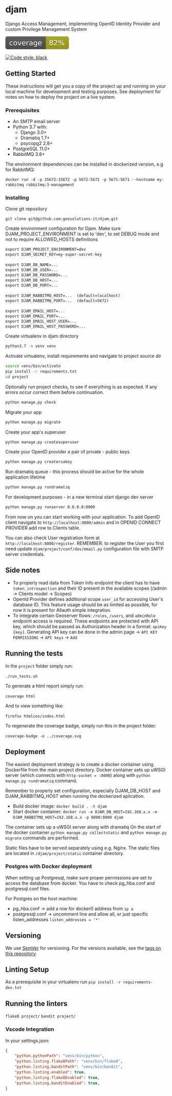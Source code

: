 # djam
Django Access Management, implementing OpenID Identity Provider and custom Privilege Management System

![Code Coverage](./coverage.svg)

[![Code style: black](https://img.shields.io/badge/code%20style-black-000000.svg)](https://github.com/psf/black)

## Getting Started

These instructions will get you a copy of the project up and running on your local machine for development and testing purposes. See deployment for notes on how to deploy the project on a live system.

### Prerequisites

* An SMTP email server
* Python 3.7 with:
    * Django 3.0+
    * Dramatiq 1.7+
    * psycopg2 2.8+
* PostgreSQL 11.0+
* RabbitMQ 3.8+

The environment dependencies can be installed in dockerized version, e.g for RabbitMQ:

```
docker run -d -p 15672:15672 -p 5672:5672 -p 5671:5671 --hostname my-rabbitmq rabbitmq:3-management
```

### Installing

Clone git repository

```
git clone git@github.com:geosolutions-it/djam.git
```

Create environment configuration for Djam. Make sure DJAM_PROJECT_ENVIRONMENT is set to 'dev',
 to set DEBUG mode and not to require ALLOWED_HOSTS definitions

```
export DJAM_PROJECT_ENVIRONMENT=dev
export DJAM_SECRET_KEY=my-super-secret-key

export DJAM_DB_NAME=...
export DJAM_DB_USER=...
export DJAM_DB_PASSWORD=...
export DJAM_DB_HOST=...
export DJAM_DB_PORT=...

export DJAM_RABBITMQ_HOST=...  (default=localhost)
export DJAM_RABBITMQ_PORT=...  (default=5672)

export DJAM_EMAIL_HOST=...
export DJAM_EMAIL_PORT=...
export DJAM_EMAIL_HOST_USER=...
export DJAM_EMAIL_HOST_PASSWORD=...
```

Create virtualenv in djam directory

```bash
python3.7 -m venv venv
```

Activate virtualenv, install requirements and navigate to project source dir

```bash
source venv/bin/activate
pip install -r requirements.txt
cd project
```

Optionally run project checks, to see if everything is as expected. If any errors occur correct them before continuation.

```bash
python manage.py check
```

Migrate your app

```bash
python manage.py migrate
```

Create your app's superuser

```bash
python manage.py createsuperuser
```

Create your OpenID provider a pair of private - public keys

```bash
python manage.py creatersakey
```

Run dramatiq queue - this process should be active for the whole application lifetime

```bash
python manage.py rundramatiq
```

For development purposes - in a new terminal start django dev server

```bash
python manage.py runserver 0.0.0.0:8000
```

From now on you can start working with your application. To add OpenID client navigate to `http://localhost:8000/admin`
and in OPENID CONNECT PROVIDER add row to Clients table.

You can also check User registration form at `http://localhost:8000/register`. REMEMBER: to register the User
you first need update `djam/project/conf/dev/email.py` configuration file with SMTP server credentials.   

## Side notes

* To properly read data from Token Info endpoint the client has to have `token_introspection` and their ID present in the available scopes (/admin -> Clients model -> Scopes) 
* OpenId Provider defines additional scope `user_id` for accessing User's database ID. This feature usage should be as limited as possible, for now it is present for Allauth simple integration.
* To integrate certain Geoserver flows: `/roles`, `/users`, and `adminRole` endpoint access is required. These endpoints are protected with API key, which should be passed as Authorization header in a format: `apiKey {key}`.
Generating API key can be done in the admin page -> `API KEY PERMISSIONS` -> `API keys` -> `Add` 

## Running the tests

In the `project` folder simply run:

`./run_tests.sh`

To generate a html report simply run:

`coverage html`

And to view something like:

`firefox htmlcov/index.html`

To regenerate the coverage badge, simply run this in the project folder:

`coverage-badge -o ../coverage.svg`

## Deployment

The easiest deployment strategy is to create a docker container using Dockerfile from the main project directory. Docker container sets up uWSGI server (which connects with `http-socket = :8000`) along with `python manage.py rundramatiq` command.

Remember to properly set configuration, especially DJAM_DB_HOST and DJAM_RABBITMQ_HOST when running the dockerized aplication.

* Build docker image: `docker build . -t djam`
* Start docker container: `docker run -e DJAM_DB_HOST=192.168.x.x -e DJAM_RABBITMQ_HOST=192.168.x.x -p 8000:8000 djam`

The container sets up a uWSGI server along with dramatiq
On the start of the docker container `python manage.py collectstatic` and `python manage.py migrate` commands are performed.

Static files have to be served separately using e.g. Nginx. The static files are located in `/djam/project/static` container directory.

### Postgres with Docker deployment

When setting up Postgresql, make sure proper permissions are set to access the database from docker.
You have to check pg_hba.conf and postgresql.conf files.

For Postgres on the host machine:

* pg_hba.conf -> add a row for docker0 address from `ip a`
* postgresql.conf -> uncomment line and allow all, or just specific listen_addresses `listen_addresses = '*'`

## Versioning

We use [SemVer](http://semver.org/) for versioning. For the versions available, see the [tags on this repository](https://github.com/geosolutions-it/djam/tags). 

## Linting Setup

As a prerequisite in your virtualenv run `pip install -r requirements-dev.txt`

## Running the linters

`flake8 project/`
`bandit project/`

### Vscode Integration

In your settings.json:

```json
{
    "python.pythonPath": "venv/bin/python",
    "python.linting.flake8Path": "venv/bin/flake8",
    "python.linting.banditPath": "venv/bin/bandit",
    "python.linting.enabled": true,
    "python.linting.flake8Enabled": true,
    "python.linting.banditEnabled": true,
}
```

